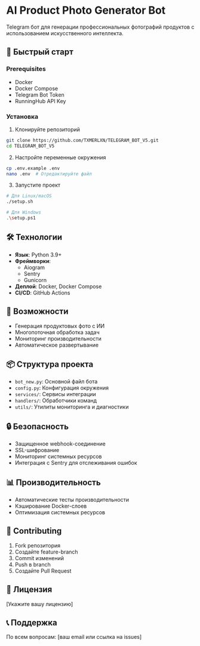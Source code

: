 # AI Product Photo Generator Bot

Telegram бот для генерации профессиональных фотографий продуктов с использованием искусственного интеллекта.

## 🚀 Быстрый старт

### Prerequisites
- Docker
- Docker Compose
- Telegram Bot Token
- RunningHub API Key

### Установка

1. Клонируйте репозиторий
```bash
git clone https://github.com/TXMERLXN/TELEGRAM_BOT_V5.git
cd TELEGRAM_BOT_V5
```

2. Настройте переменные окружения
```bash
cp .env.example .env
nano .env  # Отредактируйте файл
```

3. Запустите проект
```bash
# Для Linux/macOS
./setup.sh

# Для Windows
.\setup.ps1
```

## 🛠 Технологии

- **Язык**: Python 3.9+
- **Фреймворки**: 
  - Aiogram
  - Sentry
  - Gunicorn
- **Деплой**: Docker, Docker Compose
- **CI/CD**: GitHub Actions

## 🔧 Возможности

- Генерация продуктовых фото с ИИ
- Многопоточная обработка задач
- Мониторинг производительности
- Автоматическое развертывание

## 📦 Структура проекта

- `bot_new.py`: Основной файл бота
- `config.py`: Конфигурация окружения
- `services/`: Сервисы интеграции
- `handlers/`: Обработчики команд
- `utils/`: Утилиты мониторинга и диагностики

## 🔒 Безопасность

- Защищенное webhook-соединение
- SSL-шифрование
- Мониторинг системных ресурсов
- Интеграция с Sentry для отслеживания ошибок

## 📊 Производительность

- Автоматические тесты производительности
- Кэширование Docker-слоев
- Оптимизация системных ресурсов

## 🤝 Contributing

1. Fork репозитория
2. Создайте feature-branch
3. Commit изменений
4. Push в branch
5. Создайте Pull Request

## 📄 Лицензия

[Укажите вашу лицензию]

## 📞 Поддержка

По всем вопросам: [ваш email или ссылка на issues]
